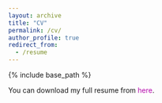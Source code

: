 ```yaml
---
layout: archive
title: "CV"
permalink: /cv/
author_profile: true
redirect_from:
  - /resume
---
```


{% include base_path %}

You can download my full resume from <a href="https://github.com/Rahpeima/required/files/10046110/CV-Uni.pdf" target="\_blank" style="color: #B509AC; text-decoration:none">here</a>.


